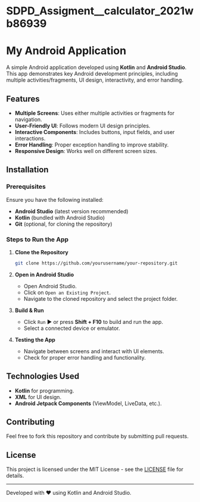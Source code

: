 # SDPD_Assigment__calculator_2021wb86939  
# My Android Application

A simple Android application developed using **Kotlin** and **Android Studio**. This app demonstrates key Android development principles, including multiple activities/fragments, UI design, interactivity, and error handling.

## Features
- **Multiple Screens**: Uses either multiple activities or fragments for navigation.
- **User-Friendly UI**: Follows modern UI design principles.
- **Interactive Components**: Includes buttons, input fields, and user interactions.
- **Error Handling**: Proper exception handling to improve stability.
- **Responsive Design**: Works well on different screen sizes.

## Installation
### Prerequisites
Ensure you have the following installed:
- **Android Studio** (latest version recommended)
- **Kotlin** (bundled with Android Studio)
- **Git** (optional, for cloning the repository)

### Steps to Run the App
1. **Clone the Repository**
   ```sh
   git clone https://github.com/yourusername/your-repository.git
   ```
2. **Open in Android Studio**
   - Open Android Studio.
   - Click on `Open an Existing Project`.
   - Navigate to the cloned repository and select the project folder.

3. **Build & Run**
   - Click `Run` ▶ or press **Shift + F10** to build and run the app.
   - Select a connected device or emulator.

4. **Testing the App**
   - Navigate between screens and interact with UI elements.
   - Check for proper error handling and functionality.

## Technologies Used
- **Kotlin** for programming.
- **XML** for UI design.
- **Android Jetpack Components** (ViewModel, LiveData, etc.).

## Contributing
Feel free to fork this repository and contribute by submitting pull requests.

## License
This project is licensed under the MIT License - see the [LICENSE](LICENSE) file for details.

---
Developed with ❤️ using Kotlin and Android Studio.
